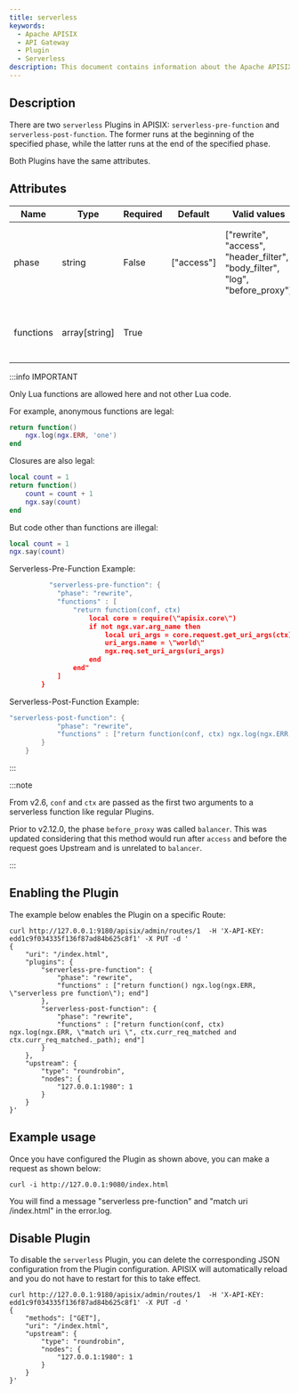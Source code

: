 ```yaml
---
title: serverless
keywords:
  - Apache APISIX
  - API Gateway
  - Plugin
  - Serverless
description: This document contains information about the Apache APISIX serverless Plugin.
---
```


<!--
#
# Licensed to the Apache Software Foundation (ASF) under one or more
# contributor license agreements.  See the NOTICE file distributed with
# this work for additional information regarding copyright ownership.
# The ASF licenses this file to You under the Apache License, Version 2.0
# (the "License"); you may not use this file except in compliance with
# the License.  You may obtain a copy of the License at
#
#     http://www.apache.org/licenses/LICENSE-2.0
#
# Unless required by applicable law or agreed to in writing, software
# distributed under the License is distributed on an "AS IS" BASIS,
# WITHOUT WARRANTIES OR CONDITIONS OF ANY KIND, either express or implied.
# See the License for the specific language governing permissions and
# limitations under the License.
#
-->

## Description

There are two `serverless` Plugins in APISIX: `serverless-pre-function` and `serverless-post-function`. The former runs at the beginning of the specified phase, while the latter runs at the end of the specified phase.

Both Plugins have the same attributes.

## Attributes

| Name      | Type          | Required | Default    | Valid values                                                                 | Description                                                      |
|-----------|---------------|----------|------------|------------------------------------------------------------------------------|------------------------------------------------------------------|
| phase     | string        | False    | ["access"] | ["rewrite", "access", "header_filter", "body_filter", "log", "before_proxy"] | Phase before or after which the serverless function is executed. |
| functions | array[string] | True     |            |                                                                              | List of functions that are executed sequentially.                |

:::info IMPORTANT

Only Lua functions are allowed here and not other Lua code.

For example, anonymous functions are legal:

```lua
return function()
    ngx.log(ngx.ERR, 'one')
end
```

Closures are also legal:

```lua
local count = 1
return function()
    count = count + 1
    ngx.say(count)
end
```

But code other than functions are illegal:

```lua
local count = 1
ngx.say(count)
```

Serverless-Pre-Function Example:
```lua
          "serverless-pre-function": {
            "phase": "rewrite",
            "functions" : [
                "return function(conf, ctx)
                    local core = require(\"apisix.core\")
                    if not ngx.var.arg_name then
                        local uri_args = core.request.get_uri_args(ctx)
                        uri_args.name = \"world\"
                        ngx.req.set_uri_args(uri_args)
                    end
                end"
            ]
        }
```

Serverless-Post-Function Example:
```lua
"serverless-post-function": {
            "phase": "rewrite",
            "functions" : ["return function(conf, ctx) ngx.log(ngx.ERR, \"match uri \", ctx.curr_req_matched and ctx.curr_req_matched._path); end"]
        }
    }
```
:::

:::note

From v2.6, `conf` and `ctx` are passed as the first two arguments to a serverless function like regular Plugins.

Prior to v2.12.0, the phase `before_proxy` was called `balancer`. This was updated considering that this method would run after `access` and before the request goes Upstream and is unrelated to `balancer`.

:::

## Enabling the Plugin

The example below enables the Plugin on a specific Route:

```shell
curl http://127.0.0.1:9180/apisix/admin/routes/1  -H 'X-API-KEY: edd1c9f034335f136f87ad84b625c8f1' -X PUT -d '
{
    "uri": "/index.html",
    "plugins": {
        "serverless-pre-function": {
            "phase": "rewrite",
            "functions" : ["return function() ngx.log(ngx.ERR, \"serverless pre function\"); end"]
        },
        "serverless-post-function": {
            "phase": "rewrite",
            "functions" : ["return function(conf, ctx) ngx.log(ngx.ERR, \"match uri \", ctx.curr_req_matched and ctx.curr_req_matched._path); end"]
        }
    },
    "upstream": {
        "type": "roundrobin",
        "nodes": {
            "127.0.0.1:1980": 1
        }
    }
}'
```

## Example usage

Once you have configured the Plugin as shown above, you can make a request as shown below:

```shell
curl -i http://127.0.0.1:9080/index.html
```

You will find a message "serverless pre-function" and "match uri /index.html" in the error.log.

## Disable Plugin

To disable the `serverless` Plugin, you can delete the corresponding JSON configuration from the Plugin configuration. APISIX will automatically reload and you do not have to restart for this to take effect.

```shell
curl http://127.0.0.1:9180/apisix/admin/routes/1  -H 'X-API-KEY: edd1c9f034335f136f87ad84b625c8f1' -X PUT -d '
{
    "methods": ["GET"],
    "uri": "/index.html",
    "upstream": {
        "type": "roundrobin",
        "nodes": {
            "127.0.0.1:1980": 1
        }
    }
}'
```
